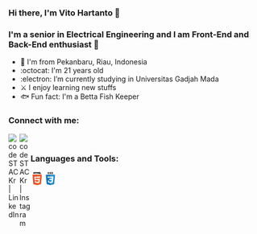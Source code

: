 ### Hi there, I'm Vito Hartanto 👋

### I'm a senior in Electrical Engineering and I am Front-End and Back-End enthusiast 🚀

- 🦜 I'm from Pekanbaru, Riau, Indonesia
- :octocat: I'm 21 years old
- :electron: I’m currently studying in Universitas Gadjah Mada
- ⚔️ I enjoy learning new stuffs
- 🐟 Fun fact: I'm a Betta Fish Keeper

### Connect with me:
[<img align="left" alt="codeSTACKr | LinkedIn" width="22px" src="https://cdn.jsdelivr.net/npm/simple-icons@v3/icons/linkedin.svg" />][linkedin]
[<img align="left" alt="codeSTACKr | Instagram" width="22px" src="https://cdn.jsdelivr.net/npm/simple-icons@v3/icons/instagram.svg" />][instagram]
<br />

### Languages and Tools:
<img align="left" alt="HTML5" width="26px" src="https://raw.githubusercontent.com/github/explore/80688e429a7d4ef2fca1e82350fe8e3517d3494d/topics/html/html.png" />
<img align="left" alt="CSS3" width="26px" src="https://raw.githubusercontent.com/github/explore/80688e429a7d4ef2fca1e82350fe8e3517d3494d/topics/css/css.png" />

[instagram]: https://www.instagram.com/hartantovito/
[linkedin]: https://www.linkedin.com/in/vito-hartanto-3813901b6/
